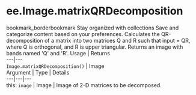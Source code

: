  
#  ee.Image.matrixQRDecomposition
bookmark_borderbookmark Stay organized with collections  Save and categorize content based on your preferences. 
Calculates the QR-decomposition of a matrix into two matrices Q and R such that input = QR, where Q is orthogonal, and R is upper triangular. Returns an image with bands named 'Q' and 'R'.
Usage | Returns  
---|---  
`Image.matrixQRDecomposition()` | Image  
Argument | Type | Details  
---|---|---  
this: `image` | Image | Image of 2-D matrices to be decomposed.  
